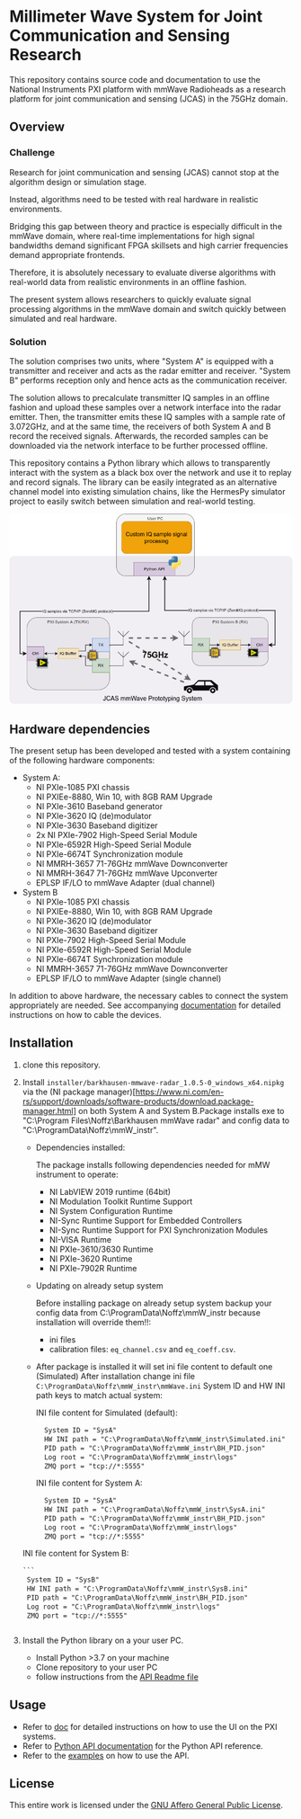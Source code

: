 # Millimeter Wave System for Joint Communication and Sensing Research

This repository contains source code and documentation to use the National Instruments PXI platform with mmWave Radioheads as a research platform for joint communication and sensing (JCAS) in the 75GHz domain.

## Overview
### Challenge
Research for joint communication and sensing (JCAS) cannot stop at the algorithm design or simulation stage.

Instead, algorithms need to be tested with real hardware in realistic environments.

Bridging this gap between theory and practice is especially difficult in the mmWave domain, where real-time implementations for high signal bandwidths demand significant FPGA skillsets and high carrier frequencies demand appropriate frontends.

Therefore, it is absolutely necessary to evaluate diverse algorithms with real-world data from realistic environments in an offline fashion.

The present system allows researchers to quickly evaluate signal processing algorithms in the mmWave domain and switch quickly between simulated and real hardware.

### Solution
The solution comprises two units, where "System A" is equipped with a transmitter and receiver and acts as the radar emitter and receiver. "System B" performs reception only and hence acts as the communication receiver.

The solution allows to precalculate transmitter IQ samples in an offline fashion and upload these samples over a network interface into the radar emitter. Then, the transmitter emits these IQ samples with a sample rate of 3.072GHz, and at the same time, the receivers of both System A and B record the received signals. Afterwards, the recorded samples can be downloaded via the network interface to be further processed offline.

This repository contains a Python library which allows to transparently interact with the system as a black box over the network and use it to replay and record signals. The library can be easily integrated as an alternative channel model into existing simulation chains, like the HermesPy simulator project to easily switch between simulation and real-world testing.

![](doc/system-overview.drawio.png)

## Hardware dependencies
The present setup has been developed and tested with a system containing of the following hardware components:

- System A:
  - NI PXIe-1085 PXI chassis
  - NI PXIEe-8880, Win 10, with 8GB RAM Upgrade
  - NI PXIe-3610 Baseband generator
  - NI PXIe-3620 IQ (de)modulator
  - NI PXIe-3630 Baseband digitizer
  - 2x NI PXIe-7902 High-Speed Serial Module
  - NI PXIe-6592R High-Speed Serial Module
  - NI PXIe-6674T Synchronization module
  - NI MMRH-3657 71-76GHz mmWave Downconverter
  - NI MMRH-3647 71-76GHz mmWave Upconverter
  - EPLSP IF/LO to mmWave Adapter (dual channel)
- System B
  - NI PXIe-1085 PXI chassis
  - NI PXIEe-8880, Win 10, with 8GB RAM Upgrade
  - NI PXIe-3620 IQ (de)modulator
  - NI PXIe-3630 Baseband digitizer
  - NI PXIe-7902 High-Speed Serial Module
  - NI PXIe-6592R High-Speed Serial Module
  - NI PXIe-6674T Synchronization module
  - NI MMRH-3657 71-76GHz mmWave Downconverter
  - EPLSP IF/LO to mmWave Adapter (single channel)

In addition to above hardware, the necessary cables to connect the system appropriately are needed. See accompanying [documentation](doc/documenation-mmWaveSystem.pdf) for detailed instructions on how to cable the devices.

## Installation
1. clone this repository.
2. Install `installer/barkhausen-mmwave-radar_1.0.5-0_windows_x64.nipkg` via the (NI package manager)[https://www.ni.com/en-rs/support/downloads/software-products/download.package-manager.html] on both System A and System B.Package installs exe to "C:\Program Files\Noffz\Barkhausen mmWave radar" and config data to "C:\ProgramData\Noffz\mmW_instr".
    - Dependencies installed:

      The package installs following dependencies needed for mMW instrument to operate:

        - NI LabVIEW 2019 runtime (64bit)
        - NI Modulation Toolkit Runtime Support
        - NI System Configuration Runtime
        - NI-Sync Runtime Support for Embedded Controllers
        - NI-Sync Runtime Support for PXI Synchronization Modules
        - NI-VISA Runtime
        - NI PXIe-3610/3630 Runtime
        - NI PXIe-3620 Runtime
        - NI PXIe-7902R Runtime

    - Updating on already setup system

      Before installing package on already setup system backup your config data from C:\ProgramData\Noffz\mmW_instr because installation will override them!!:
        - ini files
        - calibration files: `eq_channel.csv` and `eq_coeff.csv`.


    - After package is installed it will set ini file content to default one (Simulated)
      After installation change ini file `C:\ProgramData\Noffz\mmW_instr\mmWave.ini` System ID and HW INI path keys to match actual system:

      INI file content for Simulated (default):

      ```
        System ID = "SysA"
        HW INI path = "C:\ProgramData\Noffz\mmW_instr\Simulated.ini"
        PID path = "C:\ProgramData\Noffz\mmW_instr\BH_PID.json"
        Log root = "C:\ProgramData\Noffz\mmW_instr\logs"
        ZMQ port = "tcp://*:5555"
      ```

      INI file content for System A:

      ```
        System ID = "SysA"
        HW INI path = "C:\ProgramData\Noffz\mmW_instr\SysA.ini"
        PID path = "C:\ProgramData\Noffz\mmW_instr\BH_PID.json"
        Log root = "C:\ProgramData\Noffz\mmW_instr\logs"
        ZMQ port = "tcp://*:5555"
      ```

     INI file content for System B:

       ```
        System ID = "SysB"
        HW INI path = "C:\ProgramData\Noffz\mmW_instr\SysB.ini"
        PID path = "C:\ProgramData\Noffz\mmW_instr\BH_PID.json"
        Log root = "C:\ProgramData\Noffz\mmW_instr\logs"
        ZMQ port = "tcp://*:5555"
      ```
3. Install the Python library on a your user PC.
    - Install Python >3.7 on your machine
    - Clone repository to your user PC
    - follow instructions from the [API Readme file](src/pythonAPI/README.md)



## Usage
- Refer to [doc](doc/documentation-mmWaveSystem.pdf) for detailed instructions on how to use the UI on the PXI systems.
- Refer to [Python API documentation](src/pythonAPI/mmw/Documentation/html/index.html) for the Python API reference.
- Refer to the [examples](src/pythonAPI/examples) on how to use the API.

## License
This entire work is licensed under the [GNU Affero General Public License](https://www.gnu.org/licenses/agpl-3.0.en.html).
